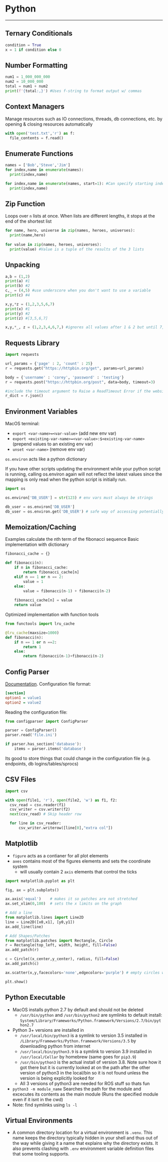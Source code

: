 # Python
---
## Ternary Conditionals
```python
condition = True
x = 1 if condition else 0
```

## Number Formatting
``` python
num1 = 1_000_000_000
num2 = 10_000_000
total = num1 + num2
print(f'{total:,}') #Uses f-string to format output w/ commas
```

## Context Managers
Manage resources such as IO connections, threads, db connections, etc. by opening & closing resources automatically
```python
with open('test.txt','r') as f:
  file_contents = f.read()
```

## Enumerate Functions
```python
names = ['Bob','Steve','Jim']
for index,name in enumerate(names):
  print(index,name)

for index,name in enumerate(names, start=1): #Can specify starting index value
  print(index,name)
```

## Zip Function 
Loops over `n` lists at once. When lists are different lengths, it stops at the end of the shortest list
```python
for name, hero, universe in zip(names, heroes, universes):
  print(name,hero)
  
for value in zip(names, heroes, universes):
  print(value) #Value is a tuple of the results of the 3 lists
```

## Unpacking
```python
a,b = (1,2)
print(a) #1
print(b) #2
c,_ = (4,5) #use underscore when you don't want to use a variable
print(c) #4

x,y,*z = (1,2,3,5,6,7)
print(x) #1
print(y) #2
print(z) #[3,5,6,7]

x,y,*_, z = (1,2,3,4,6,7,) #ignores all values after 1 & 2 but until 7, which is stored in z
```

## Requests Library
``` python
import requests

url_params = {'page' : 2, 'count' : 25}
r = requests.get("https://httpbin.org/get", params=url_params)

body = {'username' : 'corey', 'password' : 'testing'}
r = requests.post("https://httpbin.org/post", data=body, timeout=3) 

#include the timeout argument to Raise a ReadTimeout Error if the website does not respond in time
r_dict = r.json() 
```

## Environment Variables
MacOS terminal: 
- `export <var-name>=<var-value>` (add new env var)
- `export <existing-var-name>=<var-value>:$<existing-var-name>` (prepend values to an existing env var)
- `unset <var-name>` (remove env var)

`os.environ` acts like a python dictionary 

If you have other scripts updating the environment while your python script is running, calling os.environ again will not reflect the latest values since the mapping is only read when the python script is initially run.

```python
import os

os.environ['DB_USER'] = str(123) # env vars must always be strings

db_user = os.environ['DB_USER'] 
db_user = os.environ.get('DB_USER') # safe way of accessing potentially undefined env vars
```

## Memoization/Caching
Examples calculate the nth term of the fibonacci sequence
Basic implementation with dictionary
```python
fibonacci_cache = {}

def fibonacci(n):
    if n in fibonacci_cache:
        return fibonacci_cache[n]
    elif n == 1 or n == 2:
        value = 1
    else:
        value = fibonacci(n-1) + fibonacci(n-2)
    
    fibonacci_cache[n] = value 
    return value 
```

Optimized implementation with function tools
``` python
from functools import lru_cache

@lru_cache(maxsize=1000)
def fibonacci(n):
    if n == 1 or n ==2:
        return 1
    else:
        return fibonacci(n-1)+fibonacci(n-2)
```
## Config Parser
[Documentation](https://docs.python.org/3/library/configparser.html). Configuration file format:
``` ini
[section]
option1 = value1
option2 = value2
```
Reading the configuration file:
```python
from configparser import ConfigParser

parser = ConfigParser()
parser.read('file.ini')

if parser.has_section('database'):
    items = parser.items('database')
```
Its good to store things that could change in the configuration file (e.g. endpoints, db logins/tables/sprocs)

## CSV Files
```python
import csv

with open(file1, 'r'), open(file2, 'w') as f1, f2:
  csv_read = csv.reader(f1)
  csv_writer = csv.writer(f2)
  next(csv_read) # Skip header row

  for line in csv_reader:
      csv_writer.writerow([line[0],"extra col"])
```

## Matplotlib
- `figure` acts as a contianer for all plot elements
- `axes` contains most of the figures elements and sets the coordinate system
    - will usually contain 2 `axis` elements that control the ticks

``` python
import matplotlib.pyplot as plt

fig, ax = plt.subplots()

ax.axis('equal')    # makes it so patches are not stretched
ax.set_xlim(0,100)  # sets the x limits on the graph

# Add a line
from matplotlib.lines import Line2D
line = Line2D([x0,x1], [y0,y1])
ax.add_line(line)

# Add Shapes/Patches
from matplotlib.patches import Rectangle, Circle
r = Rectangle(top_left, width, height, fill=False)
ax.add_patch(r)

c = Circle((x_center,y_center), radius, fill=False)
ax.add_patch(c)

ax.scatter(x,y,facecolors='none',edgecolors='purple') # empty circles with an edge color

plt.show()
```


## Python Executable
- MacOS installs python 2.7 by default and should not be deleted 
    - `/usr/bin/python` and `/usr/bin/python2` are symlinks to default install: `System/Library/Frameworks/Python.framework/Versions/2.7/bin/python2.7`
- Python 3+ versions are installed in 
    - `/usr/local/bin/python3` is a symlink to version 3.5 installed in `/Library/Frameworks/Python.framework/Versions/3.5` by downloading python from internet
    - `/usr/local/bin/python3.9` is a symlink to version 3.9 installed in `/usr/local/Cellar` by homebrew (same goes for `pip3.9`) 
    - `/usr/bin/python3` is the actual install of version 3.8. Note sure how it got there but it is currently looked at on the path after the other version of python3 in the local/bin so it is not found unless the version is being explicitly looked for
    - All 3 versions of python3 are needed for ROS stuff so thats fun
- `python3 -m module_name` Searches the path for the module and excecutes its contents as the main module (Runs the specified module even if it isnt in the cwd)
- Note: find symlinks using `ls -l`

## Virtual Environments

- A common directory location for a virtual environment is `.venv`. This name keeps the directory typically hidden in your shell and thus out of the way while giving it a name that explains why the directory exists. It also prevents clashing with `.env` environment variable definition files that some tooling supports.





